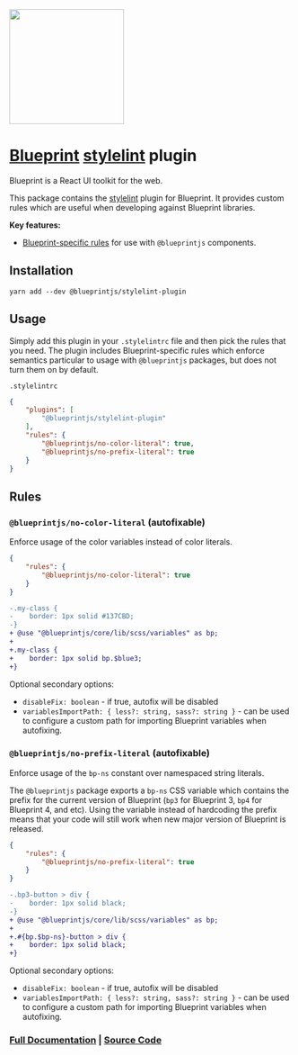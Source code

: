 <img height="204" src="https://cloud.githubusercontent.com/assets/464822/20228152/d3f36dc2-a804-11e6-80ff-51ada2d13ea7.png">

# [Blueprint](http://blueprintjs.com/) [stylelint](https://stylelint.io/) plugin

Blueprint is a React UI toolkit for the web.

This package contains the [stylelint](https://stylelint.io/) plugin for Blueprint. It provides custom rules which are useful when developing against Blueprint libraries.

**Key features:**

-   [Blueprint-specific rules](#Rules) for use with `@blueprintjs` components.

## Installation

```
yarn add --dev @blueprintjs/stylelint-plugin
```

## Usage

Simply add this plugin in your `.stylelintrc` file and then pick the rules that you need. The plugin includes Blueprint-specific rules which enforce semantics particular to usage with `@blueprintjs` packages, but does not turn them on by default.

`.stylelintrc`

```json
{
    "plugins": [
        "@blueprintjs/stylelint-plugin"
    ],
    "rules": {
        "@blueprintjs/no-color-literal": true,
        "@blueprintjs/no-prefix-literal": true
    }
}
```

## Rules

### `@blueprintjs/no-color-literal` (autofixable)

Enforce usage of the color variables instead of color literals.

```json
{
    "rules": {
        "@blueprintjs/no-color-literal": true
    }
}
```

```diff
-.my-class {
-    border: 1px solid #137CBD;
-}
+ @use "@blueprintjs/core/lib/scss/variables" as bp;
+
+.my-class {
+    border: 1px solid bp.$blue3;
+}
```

Optional secondary options:

- `disableFix: boolean` - if true, autofix will be disabled
- `variablesImportPath: { less?: string, sass?: string }` - can be used to configure a custom path for importing Blueprint variables when autofixing.


### `@blueprintjs/no-prefix-literal` (autofixable)

Enforce usage of the `bp-ns` constant over namespaced string literals.

The `@blueprintjs` package exports a `bp-ns` CSS variable which contains the prefix for the current version of Blueprint (`bp3` for Blueprint 3, `bp4` for Blueprint 4, and etc). Using the variable instead of hardcoding the prefix means that your code will still work when new major version of Blueprint is released.

```json
{
    "rules": {
        "@blueprintjs/no-prefix-literal": true
    }
}
```

```diff
-.bp3-button > div {
-    border: 1px solid black;
-}
+ @use "@blueprintjs/core/lib/scss/variables" as bp;
+
+.#{bp.$bp-ns}-button > div {
+    border: 1px solid black;
+}
```

Optional secondary options:

- `disableFix: boolean` - if true, autofix will be disabled
- `variablesImportPath: { less?: string, sass?: string }` - can be used to configure a custom path for importing Blueprint variables when autofixing.


### [Full Documentation](http://blueprintjs.com/docs) | [Source Code](https://github.com/palantir/blueprint)
